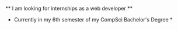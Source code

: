 ** I am looking for internships as a web developer **
* Currently in my 6th semester of my CompSci Bachelor's Degree *
